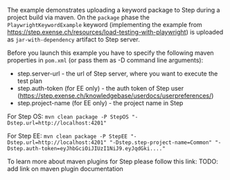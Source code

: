 The example demonstrates uploading a keyword package to Step during a project build via maven.
On the `package` phase the `PlaywrightKeywordExample` keyword (implementing the example from https://step.exense.ch/resources/load-testing-with-playwright)
is uploaded as `jar-with-dependency` artifact to Step server.

Before you launch this example you have to specify the following maven properties in `pom.xml` (or pass them as -D command line arguments):
* step.server-url - the url of Step server, where you want to execute the test plan
* step.auth-token (for EE only) - the auth token of Step user (https://step.exense.ch/knowledgebase/userdocs/userpreferences/)
* step.project-name (for EE only) - the project name in Step

For Step OS:
`mvn clean package -P StepOS "-Dstep.url=http://localhost:4201" `

For Step EE:
`mvn clean package -P StepEE "-Dstep.url=http://localhost:4201" "-Dstep.step-project-name=Common" "-Dstep.auth-token=eyJhbGciOiJIUzI1NiJ9.eyJqdGki...."`

To learn more about maven plugins for Step please follow this link:
TODO: add link on maven plugin documentation